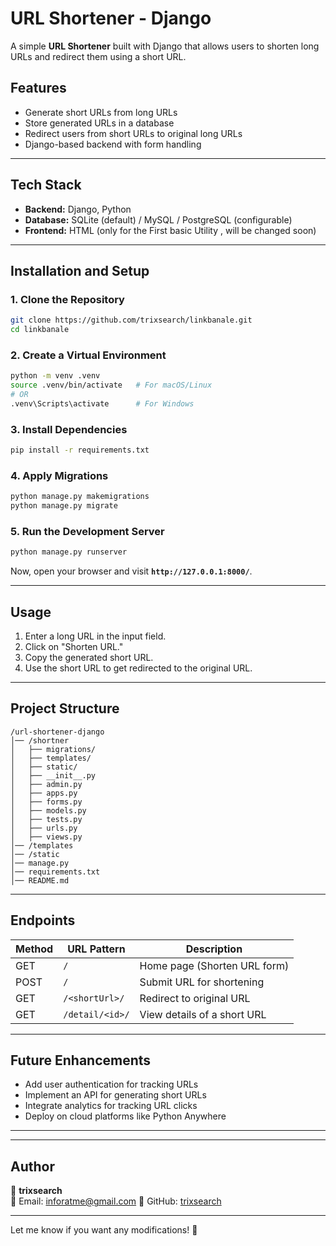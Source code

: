 # **URL Shortener - Django**  

A simple **URL Shortener** built with Django that allows users to shorten long URLs and redirect them using a short URL.

## **Features**
- Generate short URLs from long URLs  
- Store generated URLs in a database  
- Redirect users from short URLs to original long URLs  
- Django-based backend with form handling  

---

## **Tech Stack**
- **Backend:** Django, Python  
- **Database:** SQLite (default) / MySQL / PostgreSQL (configurable)  
- **Frontend:** HTML (only for the First basic Utility , will be changed soon)

---

## **Installation and Setup**
### **1. Clone the Repository**
```bash
git clone https://github.com/trixsearch/linkbanale.git
cd linkbanale
```

### **2. Create a Virtual Environment**
```bash
python -m venv .venv
source .venv/bin/activate   # For macOS/Linux
# OR
.venv\Scripts\activate      # For Windows
```

### **3. Install Dependencies**
```bash
pip install -r requirements.txt
```

### **4. Apply Migrations**
```bash
python manage.py makemigrations
python manage.py migrate
```

### **5. Run the Development Server**
```bash
python manage.py runserver
```
Now, open your browser and visit **`http://127.0.0.1:8000/`**.

---

## **Usage**
1. Enter a long URL in the input field.
2. Click on "Shorten URL."
3. Copy the generated short URL.
4. Use the short URL to get redirected to the original URL.

---

## **Project Structure**
```
/url-shortener-django
│── /shortner
│   ├── migrations/
│   ├── templates/
│   ├── static/
│   ├── __init__.py
│   ├── admin.py
│   ├── apps.py
│   ├── forms.py
│   ├── models.py
│   ├── tests.py
│   ├── urls.py
│   ├── views.py
│── /templates
│── /static
│── manage.py
│── requirements.txt
│── README.md
```

---

## **Endpoints**
| Method | URL Pattern          | Description |
|--------|----------------------|-------------|
| GET    | `/`                  | Home page (Shorten URL form) |
| POST   | `/`                  | Submit URL for shortening |
| GET    | `/<shortUrl>/`        | Redirect to original URL |
| GET    | `/detail/<id>/`       | View details of a short URL |

---

## **Future Enhancements**
- Add user authentication for tracking URLs  
- Implement an API for generating short URLs  
- Integrate analytics for tracking URL clicks  
- Deploy on cloud platforms like Python Anywhere

---


---

## **Author**
👤 **trixsearch**  
📧 Email: inforatme@gmail.com 
🔗 GitHub: [trixsearch](https://github.com/trixsearch)  

---

Let me know if you want any modifications! 🚀
